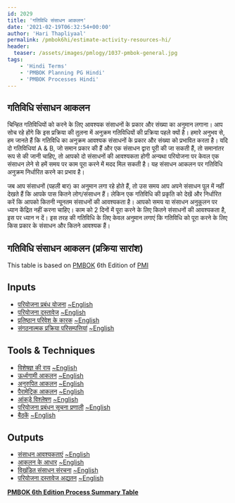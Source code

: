 ```yaml
---
id: 2029   
title: 'गतिविधि संसाधन आकलन'
date: '2021-02-19T06:32:54+00:00'
author: 'Hari Thapliyaal'
permalink: /pmbok6hi/estimate-activity-resources-hi/
header:
  teaser: /assets/images/pmlogy/1037-pmbok-general.jpg
tags:
    - 'Hindi Terms'
    - 'PMBOK Planning PG Hindi'
    - 'PMBOK Processes Hindi'
---
```


## गतिविधि संसाधन आकलन

चिन्हित गतिविधियों को करने के लिए आवश्यक संसाधनों के प्रकार और संख्या का अनुमान लगाना। आप सोच रहे होंगे कि इस प्रक्रिया की तुलना में अनुक्रम गतिविधियों की प्रक्रिया पहले क्यों है। हमारे अनुभव से, हम जानते हैं कि गतिविधि का अनुक्रम आवश्यक संसाधनों के प्रकार और संख्या को प्रभावित करता है। यदि दो गतिविधियां A &amp; B, जो समान प्रकार की हैं और एक संसाधन द्वारा पूरी की जा सकती हैं, तो समानांतर रूप से की जानी चाहिए, तो आपको दो संसाधनों की आवश्यकता होगी अन्यथा परियोजना पर केवल एक संसाधन लेने से हमें समय पर काम पूरा करने में मदद मिल सकती है। यह संसाधन आकलन पर गतिविधि अनुक्रम निर्धारित करने का प्रभाव है। 

जब आप संसाधनों (पहली बार) का अनुमान लगा रहे होते हैं, तो उस समय आप अपने संसाधन पूल में नहीं देखते हैं कि आपके पास कितने लोग/संसाधन हैं। लेकिन एक गतिविधि की प्रकृति को देखें और निर्धारित करें कि आपको कितनी न्यूनतम संसाधनों की आवश्यकता है। आपको समय या संसाधन अनुकूलन पर ध्यान केंद्रित नहीं करना चाहिए। काम को 2 दिनों में पूरा करने के लिए कितने संसाधनों की आवश्यकता है, इस पर ध्यान न दें। इस तरह की गतिविधि के लिए केवल अनुमान लगाएं कि गतिविधि को पूरा करने के लिए किस प्रकार के संसाधन और कितने आवश्यक हैं।

## गतिविधि संसाधन आकलन (प्रक्रिया सारांश)

This table is based on [PMBOK](https://www.pmi.org/pmbok-guide-standards) 6th Edition of [PMI](https:/www.pmi.org)

## Inputs

- [परियोजना प्रबंध योजना](/pmbok6hi/project-management-plan-hi) [~English](/pmbok6/Project-Management-Plan)
- [परियोजना दस्तावेज](/pmbok6hi/project-documents-hi) [~English](/pmbok6/Project-Documents)
- [प्रतिष्ठान परिवेश के कारक](/pmbok6hi/enterprise-environmental-factors-hi) [~English](/pmbok6/Enterprise-Environmental-Factors)
- [संगठनात्मक प्रक्रिया परिसम्पत्तियां](/pmbok6hi/organizational-process-assets-hi) [~English](/pmbok6/Organizational-Process-Assets)

## Tools &amp; Techniques

- [विशेषज्ञ की राय](/pmbok6hi/expert-judgement-hi) [~English](/pmbok6/Expert-Judgement)
- [ऊर्ध्वगामी आकलन](/pmbok6hi/bottom-up-estimating-hi) [~English](/pmbok6/Bottom-Up-Estimating)
- [अनुरुपित आकलन](/pmbok6hi/analogous-estimating-hi) [~English](/pmbok6/Analogous-Estimating)
- [पैरामेट्रिक आकलन](/pmbok6hi/parametric-estimating-hi) [~English](/pmbok6/Parametric-Estimating)
- [आंकड़े विश्लेषण](/pmbok6hi/data-analysis-hi) [~English](/pmbok6/Data-Analysis)
- [परियोजना प्रबंधन सूचना प्रणाली](/pmbok6hi/project-management-information-system-hi) [~English](/pmbok6/Project-Management-Information-System)
- [बैठकें](/pmbok6hi/meetings-hi) [~English](/pmbok6/Meetings)

## Outputs

- [संसाधन आवश्यकताएं](/pmbok6hi/resource-requirements-hi) [~English](/pmbok6/Resource-Requirements)
- [आकलन के आधार](/pmbok6hi/basis-of-estimates-hi) [~English](/pmbok6/Basis-Of-Estimates)
- [विखंडित संसाधन संरचना](/pmbok6hi/resource-breakdown-structure-hi) [~English](/pmbok6/Resource-Breakdown-Structure)
- [परियोजना दस्तावेज अद्यतन](/pmbok6hi/project-documents-updates-hi) [~English](/pmbok6/Project-Documents-Updates)

**[PMBOK 6th Edition Process Summary Table](process-groups-and-processes-in-pmbok6/)**

